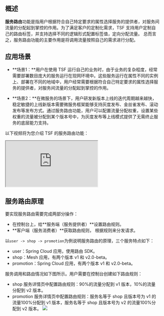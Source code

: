 ## 概述

**服务路由**功能是指用户根据符合自己特定要求的属性选择服务的提供者，对服务间流量的分配起到掌控的作用。为了满足客户的定制化需求，TSF 支持用户定制自己的路由标签，并支持选择不同的逻辑形式配置标签值，定向分配流量。 总而言之，服务路由功能的主要作用是将调用流量按照自己的需求进行分配。



## 应用场景



- **场景1：**用户在使用 TSF 运行自己的业务时，由于业务的复杂程度，经常需要部署数目庞大的服务运行在现网环境中。这些服务运行在属性不同的实例上、部署在不同的地域中，用户经常需要根据符合自己特定要求的属性选择服务的提供者，对服务间流量的分配起到掌控的作用。

- **场景2：**在微服务的场景下，用户研发新版本上线的迭代周期越来越快，稳定敏捷的上线新版本需要微服务框架能够支持灰度发布、金丝雀发布、滚动发布等发布方式。通过服务路由功能，用户可以配置流量分配权重，设置某些权重的流量被分配到某个版本号中，为灰度发布等上线模式提供了无需终止服务的底层能力支持。



以下视频将为您介绍 TSF 的服务路由功能：
<div class="doc-video-mod"><iframe src="https://cloud.tencent.com/edu/learning/quick-play/2038-24379?source=gw.doc.media&withPoster=1&notip=1"></iframe></div>

## 服务路由原理
要实现服务路由需要完成两部分操作：
- 在控制台上，给**服务端（服务提供者）**设置路由规则。
- **客户端（服务消费者）**获取路由规则， 根据规则来分发请求。

以`user -> shop -> promotion`为例说明服务路由的原理，三个服务特点如下：
- user：Spring Cloud 应用，使用路由 SDK。
- shop：Mesh 应用，有两个版本 v1 和 v2.0-beta。
- promotion：Spring Cloud 应用，有两个版本 v1 和 v2.0-beta。

服务调用和路由情况如下图所示。用户需要在控制台创建如下路由规则：
- shop 服务详情页中配置路由规则：90%的流量分配到 v1 版本，10%的流量分配到 v2 版本。
- promotion 服务详情页中配置路由规则：服务名等于 shop 且版本号为 v1 的流量100%分配到 v1 版本，服务名等于 shop 且版本号为 v2 的流量100%分配到 v2 版本。
![](https://main.qcloudimg.com/raw/d877806375c71d09a9be1a12c749f1cd.png)

